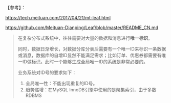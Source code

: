 【参考】：

https://tech.meituan.com/2017/04/21/mt-leaf.html

https://github.com/Meituan-Dianping/Leaf/blob/master/README_CN.md



>在复杂分布式系统中，往往需要对大量的数据和消息进行**唯一标识**。
>
>同时，数据日渐增长，对数据分库分表后需要有一个唯一ID来标识一条数据或消息，数据库的自增ID显然不能满足需求；比如订单、优惠券都需要有唯一ID做标识。此时一个能够生成全局唯一ID的系统是非常必要的。
>
>业务系统对ID号的要求如下：
>
>1. 全局唯一性：不能出现重复的ID号。
>2. 趋势递增：在MySQL InnoDB引擎中使用的是聚集索引，由于多数RDBMS



































































